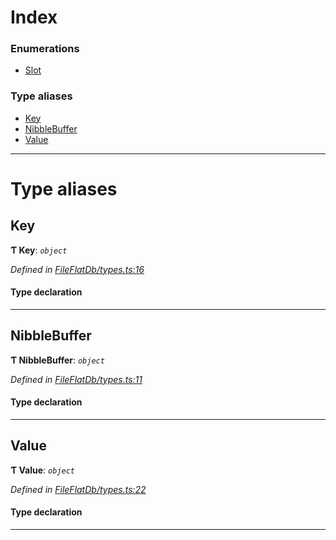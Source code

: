 

# Index

### Enumerations

* [Slot](../enums/_fileflatdb_types_.slot.md)

### Type aliases

* [Key](_fileflatdb_types_.md#key)
* [NibbleBuffer](_fileflatdb_types_.md#nibblebuffer)
* [Value](_fileflatdb_types_.md#value)

---

# Type aliases

<a id="key"></a>

##  Key

**Ƭ Key**: *`object`*

*Defined in [FileFlatDb/types.ts:16](https://github.com/polkadot-js/common/blob/f011334/packages/db/src/FileFlatDb/types.ts#L16)*

#### Type declaration

___
<a id="nibblebuffer"></a>

##  NibbleBuffer

**Ƭ NibbleBuffer**: *`object`*

*Defined in [FileFlatDb/types.ts:11](https://github.com/polkadot-js/common/blob/f011334/packages/db/src/FileFlatDb/types.ts#L11)*

#### Type declaration

___
<a id="value"></a>

##  Value

**Ƭ Value**: *`object`*

*Defined in [FileFlatDb/types.ts:22](https://github.com/polkadot-js/common/blob/f011334/packages/db/src/FileFlatDb/types.ts#L22)*

#### Type declaration

___

